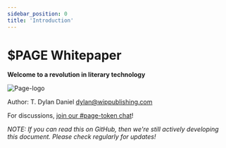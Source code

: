 ```yaml
---
sidebar_position: 0
title: 'Introduction'
---
```


# $PAGE Whitepaper
**Welcome to a revolution in literary technology**

![Page-logo](https://raw.githubusercontent.com/PageDAO/PageDAO-DocSite/master/static/img/android-chrome-512x512.png)

Author: 
T. Dylan Daniel dylan@wippublishing.com

For discussions, [join our #page-token chat](https://discord.gg/dKzFQ7Vgs4)!

_NOTE: If you can read this on GitHub, then we're still actively developing this
document.  Please check regularly for updates!_